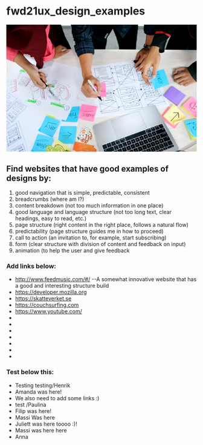 # fwd21ux_design_examples

![picture](ux-indonesia-qC2n6RQU4Vw-unsplash.jpg)

## Find websites that have good examples of designs by:

1. good navigation that is simple, predictable, consistent
2. breadcrumbs (where am I?)
3. content breakdown (not too much information in one place)
4. good language and language structure (not too long text, clear headings, easy to read, etc.)
5. page structure (right content in the right place, follows a natural flow)
6. predictability (page structure guides me in how to proceed)
7. call to action (an invitation to, for example, start subscribing)
8. form (clear structure with division of content and feedback on input)
9. animation (to help the user and give feedback

### Add links below:
- http://www.feedmusic.com/#/ --A somewhat innovative website that has a good and interesting structure build
- https://developer.mozilla.org
- https://skatteverket.se
- https://couchsurfing.com
- https://www.youtube.com/
-
-
-
-
-
-
-

### Test below this:
- Testing testing/Henrik
- Amanda was here!
- We also need to add some links :)
- test /Paulina
- Filip was here!
- Massi Was here
- Juliett was here toooo :)!
- Massi was here here
- Anna
